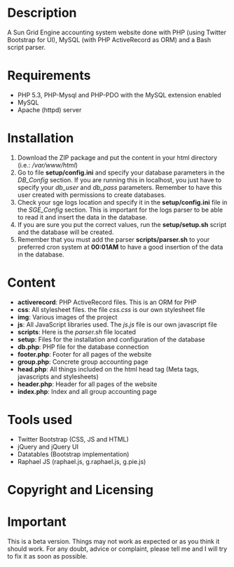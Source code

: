 Description
===========

A Sun Grid Engine accounting system website done with PHP (using Twitter Bootstrap for UI), MySQL (with PHP ActiveRecord as ORM) and a Bash script parser.

Requirements
============

- PHP 5.3, PHP-Mysql and PHP-PDO with the MySQL extension enabled
- MySQL
- Apache (httpd) server

Installation
============

1. Download the ZIP package and put the content in your html directory (i.e.: <i>/var/www/html</i>)
2. Go to file <b>setup/config.ini</b> and specify your database parameters in the <i>DB_Config</i> section. If you are running this in localhost, you just have to specify your <i>db_user</i> and <i>db_pass</i> parameters. Remember to have this user created with permissions to create databases.
3. Check your sge logs location and specify it in the <b>setup/config.ini</b> file in the <i>SGE_Config</i> section. This is important for the logs parser to be able to read it and insert the data in the database.
4. If you are sure you put the correct values, run the <b>setup/setup.sh</b> script and the database will be created.
5. Remember that you must add the parser <b>scripts/parser.sh</b> to your preferred cron system at <b>00:01AM</b> to have a good insertion of the data in the database.

Content
=======

- <b>activerecord</b>: PHP ActiveRecord files. This is an ORM for PHP
- <b>css</b>: All stylesheet files. the file <i>css.css</i> is our own stylesheet file
- <b>img</b>: Various images of the project
- <b>js</b>: All JavaScript libraries used. The <i>js.js</i> file is our own javascript file
- <b>scripts</b>: Here is the <i>parser.sh</i> file located
- <b>setup</b>: Files for the installation and configuration of the database
- <b>db.php</b>: PHP file for the database connection
- <b>footer.php</b>: Footer for all pages of the website
- <b>group.php</b>: Concrete group accounting page
- <b>head.php</b>: All things included on the html head tag (Meta tags, javascripts and stylesheets)
- <b>header.php</b>: Header for all pages of the website
- <b>index.php</b>: Index and all group accounting page

Tools used
==========
- Twitter Bootstrap (CSS, JS and HTML)
- jQuery and jQuery UI
- Datatables (Bootstrap implementation)
- Raphael JS (raphael.js, g.raphael.js, g.pie.js)

Copyright and Licensing
=======================


Important
=========

This is a beta version. Things may not work as expected or as you think it should work. For any doubt, advice or complaint, please tell me and I will try to fix it as soon as possible.
